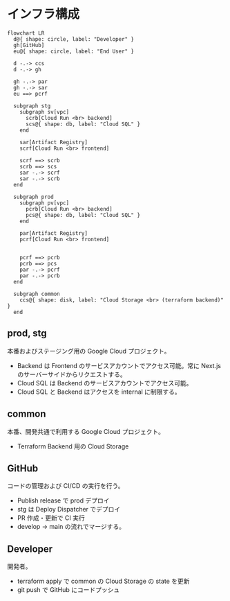 # インフラ構成

```mermaid
flowchart LR
  d@{ shape: circle, label: "Developer" }
  gh[GitHub]
  eu@{ shape: circle, label: "End User" }

  d -.-> ccs
  d -.-> gh

  gh -.-> par
  gh -.-> sar
  eu ==> pcrf

  subgraph stg
    subgraph sv[vpc]
      scrb[Cloud Run <br> backend]
      scs@{ shape: db, label: "Cloud SQL" }
    end

    sar[Artifact Registry]
    scrf[Cloud Run <br> frontend]

    scrf ==> scrb
    scrb ==> scs
    sar -.-> scrf
    sar -.-> scrb
  end

  subgraph prod
    subgraph pv[vpc]
      pcrb[Cloud Run <br> backend]
      pcs@{ shape: db, label: "Cloud SQL" }
    end

    par[Artifact Registry]
    pcrf[Cloud Run <br> frontend]


    pcrf ==> pcrb
    pcrb ==> pcs
    par -.-> pcrf
    par -.-> pcrb
  end

  subgraph common
    ccs@{ shape: disk, label: "Cloud Storage <br> (terraform backend)" }
  end
```

## prod, stg

本番およびステージング用の Google Cloud プロジェクト。

- Backend は Frontend のサービスアカウントでアクセス可能。常に Next.js のサーバーサイドからリクエストする。
- Cloud SQL は Backend のサービスアカウントでアクセス可能。
- Cloud SQL と Backend はアクセスを internal に制限する。

## common

本番、開発共通で利用する Google Cloud プロジェクト。

- Terraform Backend 用の Cloud Storage

## GitHub

コードの管理および CI/CD の実行を行う。

- Publish release で prod デプロイ
- stg は Deploy Dispatcher でデプロイ
- PR 作成・更新で CI 実行
- develop -> main の流れでマージする。

## Developer

開発者。

- terraform apply で common の Cloud Storage の state を更新
- git push で GitHub にコードプッシュ

